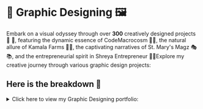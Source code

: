 # 🎨 Graphic Designing 🖼️

Embark on a visual odyssey through over **300** creatively designed projects🌟 🎨, featuring the dynamic essence of CodeMacrocosm 🚀✨, the natural allure of Kamala Farms 🌾📸, the captivating narratives of St. Mary's Magz 🎭📚, and the entrepreneurial spirit in Shreya Entrepreneur 💼🌈Explore my creative journey through various graphic design projects:

## Here is the breakdown  📖

<details>

<summary> Click here to view my Graphic Designing portfolio: </summary>

### [a) CodeMacrocosm (200+ posts)](https://www.instagram.com/codemacrocosm/) 🌐

### [b) Kamala Farms (40 posts)](https://www.instagram.com/kamalafarms/) 🌾

### [c) St. Mary's Magz (40 posts)](https://www.instagram.com/emagz_stmarys/) 📖

### [d) Shreya Entrepreneur (50 posts)](https://drive.google.com/file/d/1EyfPf2rjzpQgn1CM4z82vSdLd76Ip5sn/view?usp=sharing) 💼🎥

</details>
